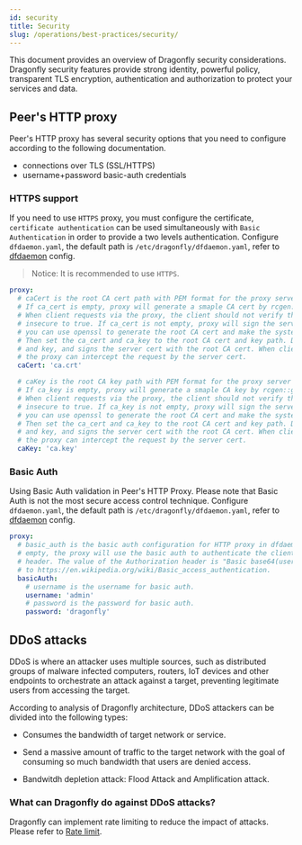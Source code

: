 ```yaml
---
id: security
title: Security
slug: /operations/best-practices/security/
---
```


This document provides an overview of Dragonfly security considerations.
Dragonfly security features provide strong identity, powerful policy,
transparent TLS encryption, authentication and
authorization to protect your services and data.

## Peer's HTTP proxy

Peer's HTTP proxy has several security options that you need to configure according to the following documentation.

- connections over TLS (SSL/HTTPS)
- username+password basic-auth credentials

### HTTPS support

If you need to use `HTTPS` proxy, you must configure the certificate,
`certificate authentication` can be used simultaneously with `Basic Authentication`
in order to provide a two levels authentication.
Configure `dfdaemon.yaml`, the default path is `/etc/dragonfly/dfdaemon.yaml`,
refer to [dfdaemon](../../reference/configuration/client/dfdaemon.md) config.

> Notice: It is recommended to use `HTTPS`.

<!-- markdownlint-disable -->

```yaml
proxy:
  # caCert is the root CA cert path with PEM format for the proxy server to generate the server cert.
  # If ca_cert is empty, proxy will generate a smaple CA cert by rcgen::generate_simple_self_signed.
  # When client requests via the proxy, the client should not verify the server cert and set
  # insecure to true. If ca_cert is not empty, proxy will sign the server cert with the CA cert. If openssl is installed,
  # you can use openssl to generate the root CA cert and make the system trust the root CA cert.
  # Then set the ca_cert and ca_key to the root CA cert and key path. Dfdaemon generates the server cert
  # and key, and signs the server cert with the root CA cert. When client requests via the proxy,
  # the proxy can intercept the request by the server cert.
  caCert: 'ca.crt'

  # caKey is the root CA key path with PEM format for the proxy server to generate the server cert.
  # If ca_key is empty, proxy will generate a smaple CA key by rcgen::generate_simple_self_signed.
  # When client requests via the proxy, the client should not verify the server cert and set
  # insecure to true. If ca_key is not empty, proxy will sign the server cert with the CA cert. If openssl is installed,
  # you can use openssl to generate the root CA cert and make the system trust the root CA cert.
  # Then set the ca_cert and ca_key to the root CA cert and key path. Dfdaemon generates the server cert
  # and key, and signs the server cert with the root CA cert. When client requests via the proxy,
  # the proxy can intercept the request by the server cert.
  caKey: 'ca.key'
```

<!-- markdownlint-restore -->

### Basic Auth

Using Basic Auth validation in Peer's HTTP Proxy.
Please note that Basic Auth is not the most secure access control technique.
Configure `dfdaemon.yaml`, the default path is `/etc/dragonfly/dfdaemon.yaml`,
refer to [dfdaemon](../../reference/configuration/client/dfdaemon.md) config.

<!-- markdownlint-disable -->

```yaml
proxy:
  # basic_auth is the basic auth configuration for HTTP proxy in dfdaemon. If basic_auth is not
  # empty, the proxy will use the basic auth to authenticate the client by Authorization
  # header. The value of the Authorization header is "Basic base64(username:password)", refer
  # to https://en.wikipedia.org/wiki/Basic_access_authentication.
  basicAuth:
    # username is the username for basic auth.
    username: 'admin'
    # password is the password for basic auth.
    password: 'dragonfly'
```

<!-- markdownlint-restore -->

## DDoS attacks

DDoS is where an attacker uses multiple sources, such as distributed groups of malware infected computers, routers, IoT devices and other endpoints to orchestrate an attack against a target, preventing legitimate users from accessing the target.

According to analysis of Dragonfly architecture, DDoS attackers can be divided into the following types:

- Consumes the bandwidth of target network or service.

- Send a massive amount of traffic to the target network with the
  goal of consuming so much bandwidth that users are denied access.

- Bandwitdh depletion attack: Flood Attack and Amplification attack.

### What can Dragonfly do against DDoS attacks?

Dragonfly can implement rate limiting to reduce the impact of attacks. Please refer to [Rate limit](../../advanced-guides/rate-limit.md).
